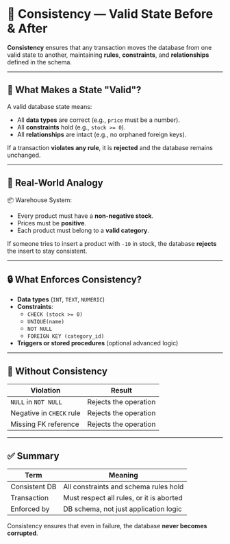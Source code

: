 # 🧩 Consistency — Valid State Before & After

**Consistency** ensures that any transaction moves the database from one valid state to another, maintaining **rules**, **constraints**, and **relationships** defined in the schema.

---

## 🧠 What Makes a State "Valid"?

A valid database state means:

- All **data types** are correct (e.g., `price` must be a number).
- All **constraints** hold (e.g., `stock >= 0`).
- All **relationships** are intact (e.g., no orphaned foreign keys).

If a transaction **violates any rule**, it is **rejected** and the database remains unchanged.

---

## 📌 Real-World Analogy

📦 Warehouse System:

- Every product must have a **non-negative stock**.
- Prices must be **positive**.
- Each product must belong to a **valid category**.

If someone tries to insert a product with `-10` in stock, the database **rejects** the insert to stay consistent.

---

## 🔒 What Enforces Consistency?

- **Data types** (`INT`, `TEXT`, `NUMERIC`)
- **Constraints**:
  - `CHECK (stock >= 0)`
  - `UNIQUE(name)`
  - `NOT NULL`
  - `FOREIGN KEY (category_id)`
- **Triggers or stored procedures** (optional advanced logic)

---

## 🚫 Without Consistency

| Violation                | Result                |
| ------------------------ | --------------------- |
| `NULL` in `NOT NULL`     | Rejects the operation |
| Negative in `CHECK` rule | Rejects the operation |
| Missing FK reference     | Rejects the operation |

---

## ✅ Summary

| Term          | Meaning                                  |
| ------------- | ---------------------------------------- |
| Consistent DB | All constraints and schema rules hold    |
| Transaction   | Must respect all rules, or it is aborted |
| Enforced by   | DB schema, not just application logic    |

Consistency ensures that even in failure, the database **never becomes corrupted**.
